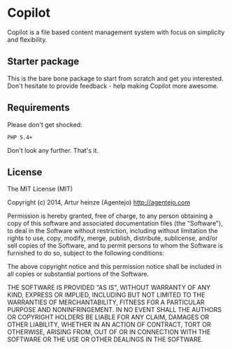 # Copilot

Copilot is a file based content management system with focus on simplicity and flexibility.

## Starter package

This is the bare bone package to start from scratch and get you interested.
Don't hesitate to provide feedback - help making Copilot more awesome.

## Requirements

Please don't get shocked:

```PHP 5.4+```

Don't look any further. That's it.


## License

The MIT License (MIT)

Copyright (c) 2014, Artur heinze (Agentejo) http://agentejo.com

Permission is hereby granted, free of charge, to any person obtaining a copy
of this software and associated documentation files (the "Software"), to deal
in the Software without restriction, including without limitation the rights
to use, copy, modify, merge, publish, distribute, sublicense, and/or sell
copies of the Software, and to permit persons to whom the Software is
furnished to do so, subject to the following conditions:

The above copyright notice and this permission notice shall be included in all
copies or substantial portions of the Software.

THE SOFTWARE IS PROVIDED "AS IS", WITHOUT WARRANTY OF ANY KIND, EXPRESS OR
IMPLIED, INCLUDING BUT NOT LIMITED TO THE WARRANTIES OF MERCHANTABILITY,
FITNESS FOR A PARTICULAR PURPOSE AND NONINFRINGEMENT. IN NO EVENT SHALL THE
AUTHORS OR COPYRIGHT HOLDERS BE LIABLE FOR ANY CLAIM, DAMAGES OR OTHER
LIABILITY, WHETHER IN AN ACTION OF CONTRACT, TORT OR OTHERWISE, ARISING FROM,
OUT OF OR IN CONNECTION WITH THE SOFTWARE OR THE USE OR OTHER DEALINGS IN THE
SOFTWARE.

